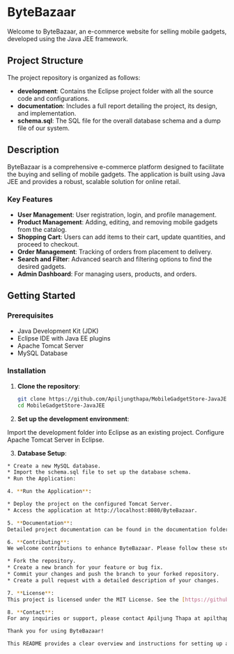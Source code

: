 # ByteBazaar

Welcome to ByteBazaar, an e-commerce website for selling mobile gadgets, developed using the Java JEE framework.

## Project Structure

The project repository is organized as follows:

- **development**: Contains the Eclipse project folder with all the source code and configurations.
- **documentation**: Includes a full report detailing the project, its design, and implementation.
- **schema.sql**: The SQL file for the overall database schema and a dump file of our system.

## Description

ByteBazaar is a comprehensive e-commerce platform designed to facilitate the buying and selling of mobile gadgets. The application is built using Java JEE and provides a robust, scalable solution for online retail.

### Key Features

- **User Management**: User registration, login, and profile management.
- **Product Management**: Adding, editing, and removing mobile gadgets from the catalog.
- **Shopping Cart**: Users can add items to their cart, update quantities, and proceed to checkout.
- **Order Management**: Tracking of orders from placement to delivery.
- **Search and Filter**: Advanced search and filtering options to find the desired gadgets.
- **Admin Dashboard**: For managing users, products, and orders.

## Getting Started

### Prerequisites

- Java Development Kit (JDK)
- Eclipse IDE with Java EE plugins
- Apache Tomcat Server
- MySQL Database

### Installation

1. **Clone the repository**:
   ```bash
   git clone https://github.com/Apiljungthapa/MobileGadgetStore-JavaJEE.git
   cd MobileGadgetStore-JavaJEE


2. **Set up the development environment**:

 
 Import the development folder into Eclipse as an existing project.
 Configure Apache Tomcat Server in Eclipse.
  
3. **Database Setup**:
 ```bash
* Create a new MySQL database.
* Import the schema.sql file to set up the database schema.
* Run the Application:

4. **Run the Application**:

* Deploy the project on the configured Tomcat Server.
* Access the application at http://localhost:8080/ByteBazaar.

5. **Documentation**:
Detailed project documentation can be found in the documentation folder. This includes the project report, design diagrams, and user manuals.

6. **Contributing**:
We welcome contributions to enhance ByteBazaar. Please follow these steps to contribute:

* Fork the repository.
* Create a new branch for your feature or bug fix.
* Commit your changes and push the branch to your forked repository.
* Create a pull request with a detailed description of your changes.

7. **License**:
This project is licensed under the MIT License. See the [https://github.com/Apiljungthapa/MobileGadgetStore-JavaJEE/blob/master/LICENSE] for more details.

8. **Contact**:
For any inquiries or support, please contact Apiljung Thapa at apilthapa87@gmail.com.

Thank you for using ByteBazaar!

This README provides a clear overview and instructions for setting up and contributing to the project.
